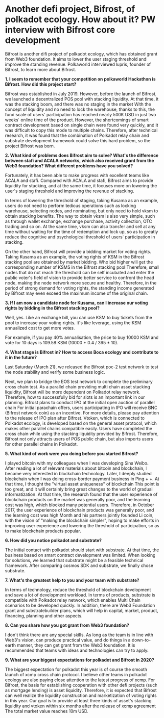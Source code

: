 # Another defi project, Bifrost, of polkadot ecology. How about it? PW interview with Bifrost core development

Bifrost is another difi project of polkadot ecology, which has obtained grant from Web3 foundation. It aims to lower the user staging threshold and improve the standing revenue. Polkaworld interviewed lupris, founder of Bifrost, to learn more about Bifrost.


**1. I seem to remember that your competition on polkaworld Hackathon is Bifrost. How did this project start?**

Bifrost was established in July 2019. However, before the launch of Bifrost, we launched a decentralized POS pool with stacking liquidity. At that time, it was the stacking boom, and there was no staging in the market With the concept of liquidity and no need to lock the warehouse, thanks to this, the fund scale of users' participation has reached nearly 500K USD in just two weeks' online time of the product. However, the shortcomings of smart contract development based on single chain were found very quickly, and it was difficult to copy this mode to multiple chains. Therefore, after technical research, it was found that the combination of Polkadot relay chain and substrate development framework could solve this hard problem, so the project Bifrost was born.

**2. What kind of problems does Bifrost aim to solve? What's the difference between stafi and ACALA networks, which also received grant from the Web3 foundation? What different problems have you solved?**

Fortunately, it has been able to make progress with excellent teams like ACALA and stafi. Compared with ACALA and stafi, Bifrost aims to provide liquidity for stacking, and at the same time, it focuses more on lowering the user's staging threshold and improving the revenue of stacking.

In terms of lowering the threshold of staging, taking Kusama as an example, users do not need to perform tedious operations such as locking warehouse, selecting nodes, and nominating, but only need to hold vksm to obtain stacking benefits. The way to obtain vksm is also very simple, such as through wallet exchange, exchange purchase, activity collection, OTC trading and so on. At the same time, vksm can also transfer and sell at any time without waiting for the time of redemption and lock up, so as to greatly reduce the cognitive and psychological threshold of users' participation in stacking.

On the other hand, Bifrost will provide a bidding market for voting rights. Taking Kusama as an example, the voting rights of KSM in the Bifrost stacking pool are obtained by market bidding. Who bid higher will get the corresponding number of KSMS in the Bifrost stacking pool Therefore, small nodes that do not reach the threshold can be self incubated and enter the public voter's field of vision to provide better service to confront the head node, making the node network more secure and healthy. Therefore, in the period of strong demand for voting rights, the standing income generated by Bifrost may even exceed the maximum income of the original chain.

**3. If I am now a candidate node for Kusama, can I increase our voting rights by bidding in the Bifrost stacking pool?**

Well, yes. Like an exchange bill, you can use KSM to buy tickets from the pool to increase your voting rights. It's like leverage, using the KSM annualized cost to get more votes.

For example, if you pay 40% annualisation, the price to buy 10000 KSM and vote for 10 days is 109.58 KSM (10000 * 0.4 / 365 * 10).

**4. What stage is Bifrost in? How to access Boca ecology and contribute to it in the future?**

Last Saturday (March 21), we released the Bifrost poc-2 test network to test the node stability and verify some business logic.

Next, we plan to bridge the EOS test network to complete the preliminary cross chain test. As a parallel chain providing multi chain asset stacking liquidity, Bifrost will be more dependent on Polkadot relay network. Therefore, how to successfully bid for slots is an important link in our planning. Bifrost plans to conduct IPO at the initial open auction of parallel chain For initial parachain offers, users participating in IPO will receive BNC (Bifrost network coin) as an incentive. For more details, please pay attention to the release of IPO plan after Bifrost. Vtoken, which is connected to Polkadot ecology, is developed based on the general asset protocol, which makes other parallel chains compatible easily. Users have completed the cross chain while using the stacking liquidity provided by Bifrost. Therefore, Bifrost not only attracts users of POS public chain, but also imports users for other parallel chains in Polkadot.

**5. What kind of work were you doing before you started Bifrost?**

I played bitcoin with my colleagues when I was developing Sina Weibo. After reading a lot of relevant materials about bitcoin and blockchain, I became very interested in blockchain technology. Later, I deeply studied blockchain when I was doing cross-border payment business in Ping + +. At that time, I thought the "virtual asset uniqueness" of blockchain This point is too great, and it will certainly bring great changes to the world of gradual informatization. At that time, the research found that the user experience of blockchain products on the market was generally poor, and the learning cost was high, which blocked many potential users. Therefore, in October 2017, the user experience of blockchain products was generally poor, and the learning cost was high Month and his partners jointly founded Li coin, with the vision of "making the blockchain simpler", hoping to make efforts in improving user experience and lowering the threshold of participation, so as to make blockchain products popular.

**6. How did you notice polkadot and substrate?**

The initial contact with polkadot should start with substrate. At that time, the business based on smart contract development was limited. When looking for solutions, we learned that substrate might be a feasible technical framework. After comparing cosmos SDK and substrate, we finally chose substrate.

**7. What's the greatest help to you and your team with substrate?**

In terms of technology, reduce the threshold of blockchain development and save a lot of development workload. In terms of products, substrate is compatible with Polkadot relay network, which enables Multi Chain scenarios to be developed quickly. In addition, there are Web3 Foundation grant and substratebuilder plans, which will help in capital, market, product, financing, planning and other aspects.

**8. Can you share how you got grant from Web3 foundation?**

I don't think there are any special skills. As long as the team is in line with Web3's vision, can produce practical value, and do things in a down-to-earth manner, they can get grant from the Web3 foundation. It is recommended that teams with ideas and technologies can try to apply.

**9. What are your biggest expectations for polkadot and Bifrost in 2020?**

The biggest expectation for polkadot this year is of course the smooth launch of xcmp cross chain protocol. I believe other teams in polkadot ecology are also paying close attention to the latest progress of xcmp. For Bifrost, the basis for establishing cooperation with other defi projects (such as mortgage lending) is asset liquidity. Therefore, it is expected that Bifrost can well realize the liquidity construction and marketization of voting rights in this year. Our goal is to provide at least three kinds of asset's stacking liquidity and vtoken within six months after the release of xcmp agreement The total market value reaches 10m USD.